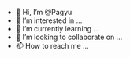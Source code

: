 - 👋 Hi, I’m @Pagyu
- 👀 I’m interested in ...
- 🌱 I’m currently learning ...
- 💞️ I’m looking to collaborate on ...
- 📫 How to reach me ...

<!---
Pagyu/Pagyu is a ✨ special ✨ repository because its `README.md` (this file) appears on your GitHub profile.
You can click the Preview link to take a look at your changes.
--->
